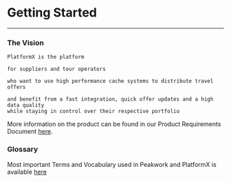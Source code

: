 # Getting Started
---

### The Vision

    PlatformX is the platform  

    for suppliers and tour operators  

    who want to use high performance cache systems to distribute travel offers  

    and benefit from a fast integration, quick offer updates and a high data quality 
    while staying in control over their respective portfolio

More information on the product can be found in our Product Requirements Document [here](https://peakwork.sharepoint.com/:w:/r/sites/PO-Group/_layouts/15/Doc.aspx?sourcedoc=%7B0A1B5DC7-A427-4AAC-A2BC-0053737B3A51%7D&file=PX-PRD_current.docx&wdLOR=c21470D96%2d6DF8%2d40F8%2d8B2C%2dA173571AF21F&action=default&mobileredirect=true).



### Glossary

Most important Terms and Vocabulary used in Peakwork and PlatformX is available [here](https://confluence.peakwork.lan/display/PX/Glossary)